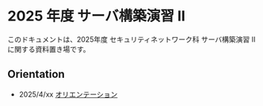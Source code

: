 # 2025 年度 サーバ構築演習 II
このドキュメントは、2025年度 セキュリティネットワーク科 サーバ構築演習 II に関する資料置き場です。

## Orientation
- 2025/4/xx [オリエンテーション](./Orientation/index.md)
